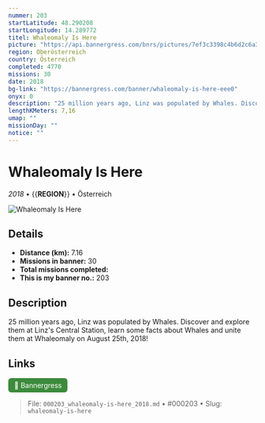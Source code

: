 ```yaml
---
nummer: 203
startLatitude: 48.290208
startLongitude: 14.289772
titel: Whaleomaly Is Here
picture: "https://api.bannergress.com/bnrs/pictures/7ef3c3398c4b6d2c6a3cb7f6ea40f196"
region: Oberösterreich
country: Österreich
completed: 4770
missions: 30
date: 2018
bg-link: "https://bannergress.com/banner/whaleomaly-is-here-eee0"
onyx: 0
description: "25 million years ago, Linz was populated by Whales. Discover and explore them at Linz's Central Station, learn some facts about Whales and unite them at Whaleomaly on August 25th, 2018!"
lengthKMeters: 7,16
umap: ""
missionDay: ""
notice: ""
---
```

# Whaleomaly Is Here

*2018* • {{__REGION__}} • Österreich

![Whaleomaly Is Here](https://api.bannergress.com/bnrs/pictures/7ef3c3398c4b6d2c6a3cb7f6ea40f196)



## Details
- **Distance (km):** 7.16
- **Missions in banner:** 30
- **Total missions completed:** 
- **This is my banner no.:** 203



## Description
25 million years ago, Linz was populated by Whales. Discover and explore them at Linz's Central Station, learn some facts about Whales and unite them at Whaleomaly on August 25th, 2018!



## Links
<a href="https://bannergress.com/banner/whaleomaly-is-here-eee0" target="_blank" style="display:inline-block;margin-right:8px;padding:6px 12px;background:#3c8b3c;color:#fff;text-decoration:none;border-radius:6px;">🔗 Bannergress</a>



> File: `000203_whaleomaly-is-here_2018.md` • #000203 • Slug: `whaleomaly-is-here`
